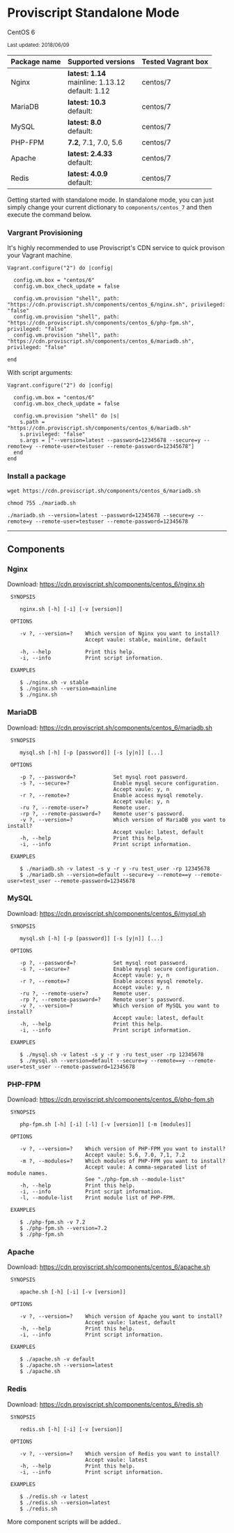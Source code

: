 # Proviscript Standalone Mode

CentOS 6

<small>Last updated: 2018/06/09</small>

| Package name  | Supported versions | Tested Vagrant box |
|---|---|---|
|  Nginx | **latest: 1.14**<br />mainline: 1.13.12<br />default: 1.12 | centos/7 | 
|  MariaDB |  **latest: 10.3**<br />default:  | centos/7 |
|  MySQL |  **latest: 8.0**<br />default:  | centos/7 |
|  PHP-FPM |  **7.2**, 7.1, 7.0, 5.6 | centos/7 |
|  Apache |  **latest: 2.4.33**<br />default:  | centos/7 |
|  Redis |  **latest: 4.0.9**<br />default: | centos/7 |

Getting started with standalone mode. In standalone mode, you can just simply change your current dictionary to `components/centos_7` and then execute the command below.

### Vargrant Provisioning

It's highly recommended to use Proviscript's CDN service to quick provison your Vagrant machine.

```shell
Vagrant.configure("2") do |config|
  
  config.vm.box = "centos/6"
  config.vm.box_check_update = false

  config.vm.provision "shell", path: "https://cdn.proviscript.sh/components/centos_6/nginx.sh", privileged: "false"
  config.vm.provision "shell", path: "https://cdn.proviscript.sh/components/centos_6/php-fpm.sh", privileged: "false"
  config.vm.provision "shell", path: "https://cdn.proviscript.sh/components/centos_6/mariadb.sh", privileged: "false"
  
end
```

With script arguments:

```shell
Vagrant.configure("2") do |config|
  
  config.vm.box = "centos/6"
  config.vm.box_check_update = false

  config.vm.provision "shell" do |s|
    s.path = "https://cdn.proviscript.sh/components/centos_6/mariadb.sh"
    s.privileged: "false"
    s.args = ["--version=latest --password=12345678 --secure=y --remote=y --remote-user=testuser --remote-password=12345678"]
  end
end
```

### Install a package

```shell
wget https://cdn.proviscript.sh/components/centos_6/mariadb.sh
```
```shell
chmod 755 ./mariadb.sh
```
```shell
./mariadb.sh --version=latest --password=12345678 --secure=y --remote=y --remote-user=testuser --remote-password=12345678
```

---

## Components

### Nginx

Download:
https://cdn.proviscript.sh/components/centos_6/nginx.sh

```
 SYNOPSIS

    nginx.sh [-h] [-i] [-v [version]]

 OPTIONS

    -v ?, --version=?    Which version of Nginx you want to install?
                         Accept vaule: stable, mainline, default
                         
    -h, --help           Print this help.
    -i, --info           Print script information.

 EXAMPLES

    $ ./nginx.sh -v stable
    $ ./nginx.sh --version=mainline
    $ ./nginx.sh
```

### MariaDB

Download:
https://cdn.proviscript.sh/components/centos_6/mariadb.sh


```
 SYNOPSIS

    mysql.sh [-h] [-p [password]] [-s [y|n]] [...]

 OPTIONS

    -p ?, --password=?            Set mysql root password.
    -s ?, --secure=?              Enable mysql secure configuration.
                                  Accept vaule: y, n
    -r ?, --remote=?              Enable access mysql remotely.
                                  Accept vaule: y, n
    -ru ?, --remote-user=?        Remote user.
    -rp ?, --remote-password=?    Remote user's password.
    -v ?, --version=?             Which version of MariaDB you want to install?
                                  Accept vaule: latest, default
    -h, --help                    Print this help.
    -i, --info                    Print script information.

 EXAMPLES

    $ ./mariadb.sh -v latest -s y -r y -ru test_user -rp 12345678
    $ ./mariadb.sh --version=default --secure=y --remote==y --remote-user=test_user --remote-password=12345678

```

### MySQL

Download:
https://cdn.proviscript.sh/components/centos_6/mysql.sh


```
 SYNOPSIS

    mysql.sh [-h] [-p [password]] [-s [y|n]] [...]

 OPTIONS

    -p ?, --password=?            Set mysql root password.
    -s ?, --secure=?              Enable mysql secure configuration.
                                  Accept vaule: y, n
    -r ?, --remote=?              Enable access mysql remotely.
                                  Accept vaule: y, n
    -ru ?, --remote-user=?        Remote user.
    -rp ?, --remote-password=?    Remote user's password.
    -v ?, --version=?             Which version of MySQL you want to install?
                                  Accept vaule: latest, default
    -h, --help                    Print this help.
    -i, --info                    Print script information.

 EXAMPLES

    $ ./mysql.sh -v latest -s y -r y -ru test_user -rp 12345678
    $ ./mysql.sh --version=default --secure=y --remote==y --remote-user=test_user --remote-password=12345678

```

### PHP-FPM

Download:
https://cdn.proviscript.sh/components/centos_6/php-fpm.sh

```
 SYNOPSIS

    php-fpm.sh [-h] [-i] [-l] [-v [version]] [-m [modules]]

 OPTIONS

    -v ?, --version=?    Which version of PHP-FPM you want to install?
                         Accept vaule: 5.6, 7.0, 7,1, 7.2
    -m ?, --modules=?    Which modules of PHP-FPM you want to install?
                         Accept vaule: A comma-separated list of module names.
                         See "./php-fpm.sh --module-list"
    -h, --help           Print this help.
    -i, --info           Print script information.
    -l, --module-list    Print module list of PHP-FPM.

 EXAMPLES

    $ ./php-fpm.sh -v 7.2
    $ ./php-fpm.sh --version=7.2
    $ ./php-fpm.sh
```

### Apache

Download:
https://cdn.proviscript.sh/components/centos_6/apache.sh

```
 SYNOPSIS

    apache.sh [-h] [-i] [-v [version]]

 OPTIONS

    -v ?, --version=?    Which version of Apache you want to install?
                         Accept vaule: latest, default
    -h, --help           Print this help.
    -i, --info           Print script information.

 EXAMPLES

    $ ./apache.sh -v default
    $ ./apache.sh --version=latest
    $ ./apache.sh

```

### Redis

Download:
https://cdn.proviscript.sh/components/centos_6/redis.sh

```
 SYNOPSIS

    redis.sh [-h] [-i] [-v [version]]

 OPTIONS

    -v ?, --version=?    Which version of Redis you want to install?
                         Accept vaule: latest
    -h, --help           Print this help.
    -i, --info           Print script information.

 EXAMPLES

    $ ./redis.sh -v latest
    $ ./redis.sh --version=latest
    $ ./redis.sh

```

More component scripts will be added..
